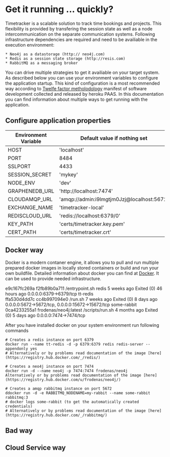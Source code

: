 # Get it running ... quickly?

Timetracker is a scalable solution to track time bookings and projects. This flexibility is provided by transfering the session state as well as a node intercommunication on the separate communication systems.
Following infrastructure dependencies are required and need to be availiable in the execution environment:

    * Neo4j as a datastorage (http:// neo4j.com)
    * Redis as a session state storage (http://resis.com)
    * RabbitMQ as a messaging broker

You can drive multiple strategies to get it availiable on your target system. As described below you can use your environment variables to configure the application startup.
This kind of configuration is a most recommended way according to [Twelfe factor metholodology](12factor.net) manifest of software development collected and released by heroku PAAS. 
In this documentation you can find information about multiple ways to get running with the application.


## Configure application properties

Environment Variable  | Default value if nothing set
------------- | -------------
HOST  | 'localhost' | host to bind to
PORT  | 8484 | Port for the http webserver to listen for
SSLPORT | 4433 | Port to be used by ssl connection or false if no ssl needed
SESSION_SECRET | 'mykey' | Secret string to encrypt cookies
NODE_ENV | 'dev' | Environment
GRAPHENEDB_URL| 'http://localhost:7474' | URL to the neo4j instance
CLOUDAMQP_URL| 'amqp://admin:i9lmgtjm0Jzj@localhost:5672' | URL to the amqp instance
EXCHANGE_NAME | 'timetracker-local' | Name of exchange to be used for event population in the cloud
REDISCLOUD_URL | 'redis://localhost:6379/0' | URL to the redis instance
KEY_PATH | 'certs/timetracker.key.pem' | Path to the key certificate key
CERT_PATH| 'certs/timetracker.crt' | Path to the certificate for ssl

## Docker way
Docker is a modern contaner engine, it allows you to pull and run multiple prepared docker images in locally stored containers or build and run your own buildfile.
Detailed information about docker you can find at [Docker](http://docker.io). It can be used to provide needed infrastructure.


e9c167fc269a        f2fb89b0a711                       /entrypoint.sh redis   5 weeks ago         Exited (0) 46 hours ago   0.0.0.0:6379->6379/tcp                                                                   tt-redis            
ffa530d4dd7c        cc4b997094e0                       /run.sh                7 weeks ago         Exited (0) 8 days ago     0.0.0.0:5672->5672/tcp, 0.0.0.0:15672->15672/tcp                                         some-rabbit         
0ca4233255a1        frodenas/neo4j:latest              /scripts/run.sh        4 months ago        Exited (0) 5 days ago     0.0.0.0:7474->7474/tcp                    

After you have installed docker on your system environment run following commands
    
    # Creates a redis instance on port 6379
    docker run --name tt-redis -d -p 6379:6379 redis redis-server --appendonly yes
    # Alternatively or by problems read documentation of the image [here](https://registry.hub.docker.com/_/redis/)
    
    # Creates a neo4j instance on port 7474
    docker run -d --name neo4j -p 7474:7474 frodenas/neo4j
    Alternatively or by problems read documentation of the image [here](https://registry.hub.docker.com/u/frodenas/neo4j/)
        
    # Creates a amqp rabbitmq instance on port 5672
    ddocker run -d -e RABBITMQ_NODENAME=my-rabbit --name some-rabbit rabbitmq:3
    # docker logs some-rabbit (to get the automatically created credentials)
    # Alternatively or by problems read documentation of the image [here](https://registry.hub.docker.com/_/rabbitmq/)

## Bad way

## Cloud Service way